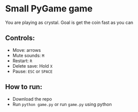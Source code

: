 # Small PyGame game

You are playing as crystal.
Goal is get the coin fast as you can
## Controls:
 * Move: arrows
 * Mute sounds: `M`
 * Restart: `R`
 * Delete save: Hold `X`
 * Pause: `ESC` or `SPACE`

## How to run:
 * Download the repo
 * Run `python game.py` or run `game.py` using python

